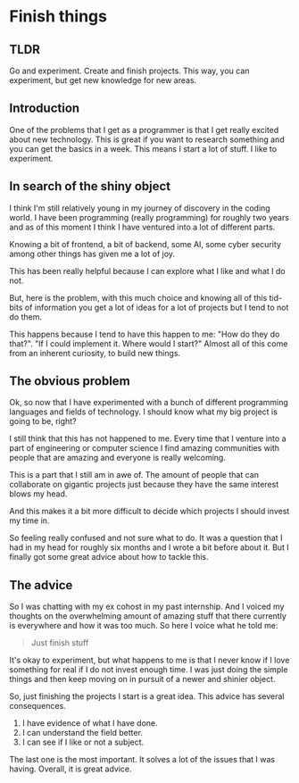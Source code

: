 # Finish things

## TLDR

Go and experiment. Create and finish projects. This way, you can experiment,
but get new knowledge for new areas.  

## Introduction

One of the problems that I get as a programmer is that I get really excited
about new technology. This is great if you want to research something and you
can get the basics in a week. This means I start a lot of stuff. I
like to experiment.

## In search of the shiny object

I think I'm still relatively young in my journey of discovery in the coding
world.  I have been programming (really programming) for roughly two years and
as of this moment I think I have ventured into a lot of different parts.

Knowing a bit of frontend, a bit of backend, some AI, some cyber security among
other things has given me a lot of joy. 

This has been really helpful because I can explore what I like and what I do
not.

But, here is the problem, with this much choice and knowing all of this
tid-bits of information you get a lot of ideas for a lot of projects but I tend
to not do them. 

This happens because I tend to have this happen to me: "How do they do that?".
"If I could implement it. Where would I start?" Almost all of this come from an
inherent curiosity, to build new things.

## The obvious problem

Ok, so now that I have experimented with a bunch of different programming
languages and fields of technology. I should know what my big project is going
to be, right?

I still think that this has not happened to me. Every time that I venture
into a part of engineering or computer science I find amazing communities with
people that are amazing and everyone is really welcoming.

This is a part that I still am in awe of. The amount of people that can collaborate 
on gigantic projects just because they have the same interest blows my head.

And this makes it a bit more difficult to decide which projects I should invest
my time in.

So feeling really confused and not sure what to do. It was a question that I
had in my head for roughly six months and I wrote a bit before about it.  But I
finally got some great advice about how to tackle this.

## The advice

So I was chatting with my ex cohost in my past internship. And I
voiced my thoughts on the overwhelming amount of amazing stuff that there
currently is everywhere and how it was too much. So here I voice what
he told me:

> Just finish stuff

It's okay to experiment, but what happens to me is that I never know if I love
something for real if I do not invest enough time. I was just doing the simple
things and then keep moving on in pursuit of a newer and shinier object.

So, just finishing the projects I start is a great idea. This advice has several
consequences. 

1. I have evidence of what I have done. 
1. I can understand the field better.
1. I can see if I like or not a subject.

The last one is the most important. It solves a lot of the issues that I was
having. Overall, it is great advice.
